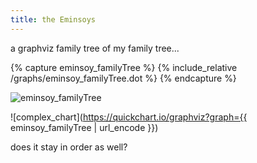 ```yaml
---
title: the Eminsoys
---
```

a graphviz family tree of my family tree...

{% capture eminsoy_familyTree %}
{% include_relative /graphs/eminsoy_familyTree.dot %}
{% endcapture %}

<img id="eminsoy_familyTree" alt="eminsoy_familyTree" src="https://quickchart.io/graphviz?graph={{ eminsoy_familyTree | url_encode }}">

![complex_chart](https://quickchart.io/graphviz?graph={{ eminsoy_familyTree | url_encode }})

<div id="eminsoy_familyTreeDiv" style="text-align: center;"></div>

does it stay in order as well?